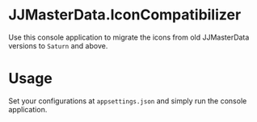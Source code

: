 # JJMasterData.IconCompatibilizer

Use this console application to migrate the icons from old JJMasterData versions to `Saturn` and above.

# Usage
Set your configurations at `appsettings.json` and simply run the console application.